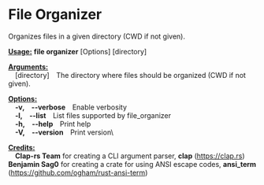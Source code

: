 # File Organizer

Organizes files in a given directory (CWD if not given).

<ins>**Usage:**</ins> **file organizer** [Options] [directory]

<ins>**Arguments:**</ins>\
&emsp;[directory]&emsp;The directory where files should be organized (CWD if not given).

<ins>**Options:**</ins>\
&emsp;**-v,&emsp;--verbose**&emsp;Enable verbosity\
&emsp;**-l,&emsp;--list**&emsp;List files supported by file_organizer\
&emsp;**-h,&emsp;--help**&emsp;Print help\
&emsp;**-V,&emsp;--version**&emsp;Print version\

<ins>**Credits:**</ins>\
&emsp;**Clap-rs Team** for creating a CLI argument parser, **clap** (https://clap.rs)
&emsp;**Benjamin Sag0** for creating a crate for using ANSI escape codes, **ansi_term** (https://github.com/ogham/rust-ansi-term)
